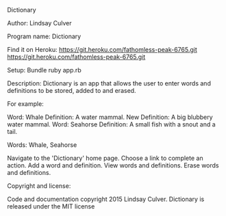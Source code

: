 Dictionary

Author: Lindsay Culver

Program name: Dictionary

Find it on Heroku: https://git.heroku.com/fathomless-peak-6765.git
https://git.heroku.com/fathomless-peak-6765.git

Setup:
Bundle
ruby app.rb

Description: Dictionary is an app that allows the user to enter words and definitions to be stored, added to and erased.

For example:

Word: Whale
Definition: A water mammal.
New Definition: A big blubbery water mammal.
Word: Seahorse
Definition: A small fish with a snout and a tail.

Words: Whale, Seahorse

Navigate to the 'Dictionary' home page.
Choose a link to complete an action.
Add a word and definition.
View words and definitions.
Erase words and definitions.

Copyright and license:

Code and documentation copyright 2015 Lindsay Culver. Dictionary is released under the MIT license
